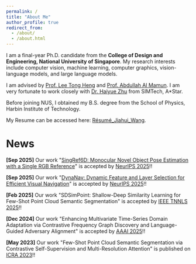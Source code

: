 ```yaml
---
permalink: /
title: "About Me"
author_profile: true
redirect_from: 
  - /about/
  - /about.html
---
```


I am a final-year Ph.D. candidate from the **College of Design and Engineering, National University of Singapore**. My research interests include computer vision, machine learning, computer graphics, vision-language models, and large language models.

I am advised by [Prof. Lee Tong Heng](https://cde.nus.edu.sg/ece/staff/lee-tong-heng/) and [Prof. Abdullah Al Mamun](https://cde.nus.edu.sg/ece/staff/abdullah-al-mamun/). I am very fortunate to work closely with [Dr. Haiyue Zhu](https://research.a-star.edu.sg/researcher/haiyue-zhu/) from SIMTech, A*Star.

Before joining NUS, I obtained my B.S. degree from the School of Physics, Harbin Institute of Technology.

My Resume can be accessed here: [Résumé_Jiahui_Wang](../files/Résumé_Jiahui_Wang.pdf).

News
======
**[Sep 2025]** Our work "[SingRef6D: Monocular Novel Object Pose Estimation with a Single RGB Reference](https://neurips.cc/virtual/2025/poster/115633)" is accepted by [NeurIPS 2025](https://neurips.cc/Conferences/2025)!!

**[Sep 2025]** Our work "[DynaNav: Dynamic Feature and Layer Selection for Efficient Visual Navigation](https://neurips.cc/virtual/2025/poster/119244)" is accepted by [NeurIPS 2025](https://neurips.cc/Conferences/2025)!!

**[Feb 2025]** Our work "SDSimPoint: Shallow-Deep Similarity Learning for Few-Shot Point Cloud Semantic Segmentation" is accepted by [IEEE TNNLS 2025](https://cis.ieee.org/publications/t-neural-networks-and-learning-systems)!!

**[Dec 2024]** Our work "Enhancing Multivariate Time-Series Domain Adaptation via Contrastive Frequency Graph Discovery and Language-Guided Adversary Alignment" is accepted by [AAAI 2025](https://aaai.org/conference/aaai/aaai-25/)!!

**[May 2023]** Our work "Few-Shot Point Cloud Semantic Segmentation via Contrastive Self-Supervision and Multi-Resolution Attention" is published on [ICRA 2023](https://www.ieee-ras.org/about-ras/ras-calendar/event/1706-icra-2023-international-conference-on-robotics-and-automation)!!

